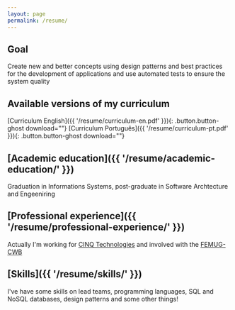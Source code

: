 ```yaml
---
layout: page
permalink: /resume/
---
```


## Goal
Create new and better concepts using design patterns and best practices for the development of applications and use automated tests to ensure the system quality

## Available versions of my curriculum
[Curriculum English]({{ '/resume/curriculum-en.pdf' }}){: .button.button-ghost download=""}
[Curriculum Português]({{ '/resume/curriculum-pt.pdf' }}){: .button.button-ghost download=""}

## [Academic education]({{ '/resume/academic-education/' }})
Graduation in Informations Systems, post-graduate in Software Archtecture and Engeeniring

## [Professional experience]({{ '/resume/professional-experience/' }})
Actually I'm working for [CINQ Technologies](http://www.cinq.com.br/) and involved with the [FEMUG-CWB](http://femug-cwb.com.br/)

## [Skills]({{ '/resume/skills/' }})
I've have some skills on lead teams, programming languages, SQL and NoSQL databases, design patterns and some other things!
